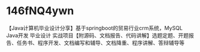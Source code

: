 # 146fNQ4ywn
【Java计算机毕业设计分享】基于springboot的贸易行业crm系统，MySQL Java开发 毕业设计 实战项目【附源码、文档报告、代码讲解】选题定题、开题报告、任务书、程序开发、文档编写和辅导、文档降重、程序讲解、答辩辅导等
